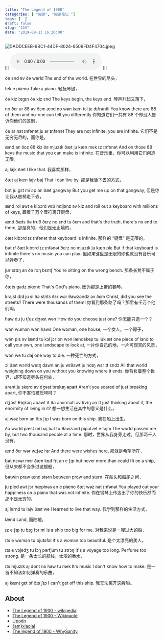 ```yaml
---
title: "The Legend of 1900"
categories: [ "阅读", "阅读笔记 "]
tags: [  ]
draft: false
slug: "155"
date: "2019-08-13 16:26:00"
---
```


![5ADDCEEB-9BC1-44DF-8024-6509FD4F4704.jpeg](http://frytea-data.test.upcdn.net/5ADDCEEB-9BC1-44DF-8024-6509FD4F4704.jpeg#shadow)


!!!
<audio src=http://frytea-data.test.upcdn.net/2019081316210360940281.mp3 controls=controls>  </audio>
!!!


ðə ɛnd əv ðə wərld
The end of the world.
在世界的尽头， 

tek e piæno 
Take a piano.
轻抚琴键， 

ðə kiz bɪgɪn ðə kiz ɛnd 
The keys begin, the keys end.
琴声升起又落下， 

no ðɛr ar 88 əv ðɛm ænd no wən kæn tɛl ju dɪfrəntli 
You know there are 88 of them and no-one can tell you differently
你知道它们一共有 88 个却没人告诉你他们的区别， 

ðe ar nat ɪnfənət ju ar ɪnfənət 
They are not infinite, you are infinite.
它们不是无穷无尽的，而你是， 

ænd an ðoz 88 kiz ðə mjuzɪk ðæt ju kæn mek ɪz ɪnfənət 
And on those 88 keys the music that you can make is infinite.
在音乐里，你可以利用它们创造无限， 

aj lajk ðæt 
I like that.
我喜欢那样， 

ðæt aj kæn lajv baj 
That I can live by.
那是我活下去的方式， 

bət ju gɛt mi əp an ðæt gangway 
But you get me up on that gangway, 
但是你让我从舷梯走下去， 

ænd rol awt e kibɔrd wɪð mɪljənz əv kiz 
and roll out a keyboard with millions of keys,
跟着千万个音符离开键盘， 

ænd ðæts ðə truθ ðɛrz no ɛnd tu ðɛm 
and that's the truth, there's no end to them,
那是真的，他们是无止境的， 

ðæt kibɔrd ɪz ɪnfənət 
that keyboard is infinite.
那样的 “键盘” 是无限的， 

bət ɪf ðæt kibɔrd ɪz ɪnfənət ðɛrz no mjuzɪk ju kæn ple 
But if that keyboard is infinite there's no music you can play.
但如果键盘是无限的你也就没有音乐可以弹奏了， 

jʊr sɪtɪŋ an ðə rɔŋ bɛntʃ 
You're sitting on the wrong bench.
那条长凳不属于你， 

ðæts gadz piæno 
That's God's piano.
因为那是上帝的钢琴， 

krajst dɪd ju si ðə strits ðɛr wər θawzəndz əv ðɛm 
Christ, did you see the streets? There were thousands of them!
你看到那条路了吗？那里有千万个他们啊， 

haw du ju tʃuz dʒəst wən 
How do you choose just one?
你怎能只选一个？ 

wən wʊmən wən haws
One woman, one house, 
一个女人，一个房子， 

wən pis əv lænd tu kɔl jɔr on wən lændskep tu lʊk æt 
one piece of land to call your own, one landscape to look at,
一片你自己的地，一片可观赏的风景， 

wən we tu daj 
one way to die.
一种死亡的方式， 

ɔl ðæt wərld weɪŋ dawn an ju wɪθawt ju noɪŋ wɛr ɪt ɛndz 
All that world weighing down on you without you knowing where it ends.
你背负着整个世界，却不知道尽头在何处， 

arənt ju skɛrd əv dʒəst brekɪŋ əpart 
Aren't you scared of just breaking apart, 
你不害怕被压垮吗？ 

dʒəst θɪŋkəŋ əbawt ɪt ðə ənɔrməti əv lɪvɪŋ ən ɪt 
just thinking about it, the enormity of living in it?
想一想生活在其中的意义是什么， 

aj wəz bɔrn an ðɪs ʃɪp 
I was born on this ship.
我在船上出生， 

ðə wərld pæst mi baj bət tu θawzənd pipəl æt e tajm 
The world passed me by, but two thousand people at a time.
那时，世界从我身旁走过，但那两千人没有， 

ænd ðɛr wər wɪʃəz hɪr 
And there were wishes here,
那就是希望所在， 

bət nɛvər mɔr ðæn kʊd fɪt an e ʃɪp 
but never more than could fit on a ship,
但从来都不会多过这艘船， 

bətwin praw ænd stərn 
between prow and stern.
在船头和船尾之间， 

ju pled awt jɔr hæpinəs an e piæno ðæt wəz nat ɪnfənət 
You played out your happiness on a piano that was not infinite.
你在钢琴上传达出了你的快乐然而那不是无穷的， 

aj lərnd tu lajv ðæt we 
I learned to live that way.
我学到那样的生活方式， 

lænd 
Land, 
而陆地， 

ɪz e ʃɪp tu bɪg fɔr mi 
is a ship too big for me.
对我来说是一艘过大的船， 

ɪts e wʊmən tu bjutəfəl 
It's a woman too beautiful.
是个太漂亮的美人， 

ɪts e vɔjədʒ tu lɔŋ pərfjum tu strɔŋ 
It's a voyage too long. Perfume too strong.
是一条太长的航线，太浓的香水， 

ɪts mjuzɪk aj dont no haw tu mek 
It's music I don't know how to make.
是一首不知该如何弹奏的乐曲， 

aj kænt gɛt ɔf ðɪs ʃɪp 
I can't get off this ship.
我无法离开这艘船。 


## About

 - [The Legend of 1900 - wikipedia](https://en.wikipedia.org/wiki/The_Legend_of_1900)
 - [The Legend of 1900 - Wikiquote](https://en.wikiquote.org/wiki/The_Legend_of_1900)
 - [Upodn](http://upodn.com/phon.php)
 - [{am}xiaolai](http://lixiaolai.com/2016/06/11/makecs-appendix01/#more)
 - [The legend of 1900 - WhySanity](http://www.whysanity.net/monos/legendof1900.html)